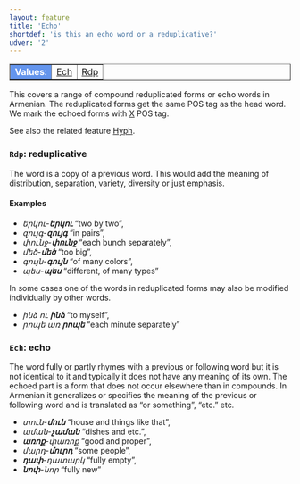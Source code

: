 ```yaml
---
layout: feature
title: 'Echo'
shortdef: 'is this an echo word or a reduplicative?'
udver: '2'
---
```


<table class="typeindex" border="1">
<tr>
  <td style="background-color:cornflowerblue;color:white"><strong>Values:</strong> </td>
  <td><a href="#Ech">Ech</a></td>
  <td><a href="#Rdp">Rdp</a></td>
</tr>
</table>

This covers a range of compound reduplicated forms or echo words in Armenian. The reduplicated forms get the same POS tag as the head word. We mark the echoed forms with [X]() POS tag.

See also the related feature [Hyph]().

### <a name="Rdp">`Rdp`</a>: reduplicative

The word is a copy of a previous word. Тhis would add the meaning of distribution, separation, variety, diversity or just emphasis.

#### Examples

* _երկու-<b>երկու</b>_ “two by two”,
* _զույգ-<b>զույգ</b>_ “in pairs”,
* _փունջ-<b>փունջ</b>_ “each bunch separately”,
* _մեծ-<b>մեծ</b>_ “too big”,
* _գույն-<b>գույն</b>_ “of many colors”,
* _պես-<b>պես</b>_ “different, of many types”

In some cases one of the words in reduplicated forms may also be modified individually by other words.

* _ինձ ու <b>ինձ</b>_ “to myself”,
* _րոպե առ <b>րոպե</b>_ “each minute separately”

### <a name="Ech">`Ech`</a>: echo

The word fully or partly rhymes with a previous or following word but it is not identical to it and
typically it does not have any meaning of its own. The echoed part is a form that does not occur elsewhere than in compounds.
In Armenian it generalizes or specifies the meaning of the previous or following word and is translated
as “or something”, “etc.” etc.

* _տուն-<b>մուն</b>_ “house and things like that”,
* _աման-<b>չաման</b>_ “dishes and etc.”,
* _<b>առոք</b>-փառոք_ “good and proper”,
* _մարդ-<b>մուրդ</b>_ “some people”,
* _<b>դափ</b>-դատարկ_ “fully empty”,
* _<b>նոփ</b>-նոր_ “fully new”
